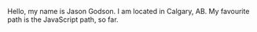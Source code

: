 Hello, my name is Jason Godson. I am located in Calgary, AB. My favourite path is the JavaScript path, so far.